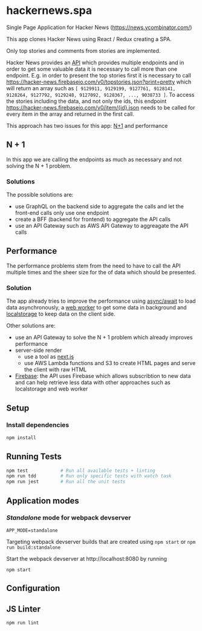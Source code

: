 # hackernews.spa

Single Page Application for Hacker News (https://news.ycombinator.com/)

This app clones Hacker News using React / Redux creating a SPA.

Only top stories and comments from stories are implemented.


Hacker News provides an [API](https://github.com/HackerNews/API) which provides multiple endpoints and in order to get some valuable data it is necessary to call more than one endpoint. E.g. in order to present the top stories first it is necessary to call https://hacker-news.firebaseio.com/v0/topstories.json?print=pretty which will return an array such as ```[ 9129911, 9129199, 9127761, 9128141, 9128264, 9127792, 9129248, 9127092, 9128367, ..., 9038733 ]```. To access the stories including the data, and not only the ids, this endpoint https://hacker-news.firebaseio.com/v0/item/{id}.json needs to be called for every item in the array and returned in the first call.

This approach has two issues for this app: [N+1](https://www.infoq.com/articles/N-Plus-1) and performance

## N + 1
In this app we are calling the endpoints as much as necessary and not solving the N + 1 problem.

### Solutions
The possible solutions are:
  - use GraphQL on the backend side to aggregate the calls and let the front-end calls only use one endpoint
  - create a BFF (backend for frontend) to aggregate the API calls
  - use an API Gateway such as AWS API Gateway to aggreagate the API calls
  
## Performance
The performance problems stem from the need to have to call the API multiple times and the sheer size for the of data which should be presented.

### Solution
The app already tries to improve the performance using [async/await](https://developer.mozilla.org/en-US/docs/Web/JavaScript/Reference/Statements/async_function) to load data asynchronously, a [web worker](https://developer.mozilla.org/en-US/docs/Web/API/Web_Workers_API/Using_web_workers) to get some data in background and [localstorage](https://developer.mozilla.org/en-US/docs/Web/API/Window/localStorage) to keep data on the client side.

Other solutions are:
- use an API Gateway to solve the N + 1 problem which already improves performance
- server-side render
  - use a tool as [next.js](https://nextjs.org/)
  - use AWS Lambda functions and S3 to create HTML pages and serve the client with raw HTML
- [Firebase](https://firebase.google.com/): the API uses Firebase which allows subscribtion to new data and can help retrieve less data with other approaches such as localstorage and web worker

## Setup

### Install dependencies

```bash
npm install
```

## Running Tests

```bash
npm test            # Run all available tests + linting
npm run tdd         # Run only specific tests with watch task
npm run jest        # Run all the unit tests
```

## Application modes

### *Standalone* mode for webpack devserver

`APP_MODE=standalone`

Targeting webpack devserver builds that are created using `npm start` or `npm run build:standalone`

Start the webpack devserver at http://localhost:8080 by running

```
npm start
```

## Configuration

## JS Linter

```bash
npm run lint
```
